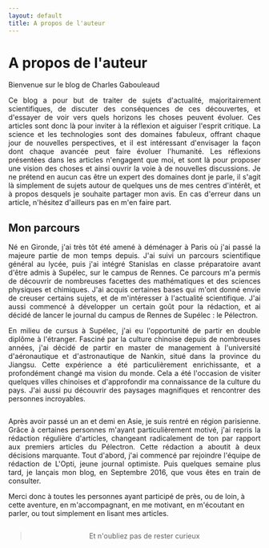 ```yaml
---
layout: default
title: A propos de l'auteur
---
```


<div class="post">
	<h1 class="pageTitle">A propos de l'auteur</h1>
	<p class="intro">Bienvenue sur le blog de Charles Gabouleaud</p>
	<p style="text-align: justify;">Ce blog a pour but de traiter de sujets d'actualité, majoritairement scientifiques, de discuter des conséquences de ces découvertes, et d'essayer de voir vers quels horizons les choses peuvent évoluer. Ces articles sont donc là pour inviter à la réflexion et aiguiser l'esprit critique. La science et les technologies sont des domaines fabuleux, offrant chaque jour de nouvelles perspectives, et il est intéressant d'envisager la façon dont chaque avancée peut faire évoluer l'humanité. Les réflexions présentées dans les articles n'engagent que moi, et sont là pour proposer une vision des choses et ainsi ouvrir la voie à de nouvelles discussions. Je ne prétend en aucun cas être un expert des domaines dont je parle, il s'agit là simplement de sujets autour de quelques uns de mes centres d'intérêt, et à propos desquels je souhaite partager mon avis. En cas d'erreur dans un article, n'hésitez d'ailleurs pas en m'en faire part.</p>
	<h2>Mon parcours</h2>
	<p style="text-align: justify;">Né en Gironde, j'ai très tôt été amené à déménager à Paris où j'ai passé la majeure partie de mon temps depuis. J'ai suivi un parcours scientifique général au lycée, puis j'ai intégré Stanislas en classe préparatoire avant d'être admis à Supélec, sur le campus de Rennes. Ce parcours m'a permis de découvrir de nombreuses facettes des mathématiques et des sciences physiques et chimiques. J'ai acquis certaines bases qui m'ont donné envie de creuser certains sujets, et de m'intéresser à l'actualité scientifique. J'ai aussi commencé à développer un certain goût pour la rédaction, et ai décidé de lancer le journal du campus de Rennes de Supélec : le Pélectron.</p>
	<p style="text-align: justify;">En milieu de cursus à Supélec, j'ai eu l'opportunité de partir en double diplôme à l'étranger. Fasciné par la culture chinoise depuis de nombreuses années, j'ai décidé de partir en master de management à l'université d'aéronautique et d'astronautique de Nankin, situé dans la province du Jiangsu. Cette expérience a été particulièrement enrichissante, et a profondément changé ma vision du monde. Cela a été l'occasion de visiter quelques villes chinoises et d'approfondir ma connaissance de la culture du pays. J'ai aussi pu découvrir des paysages magnifiques et rencontrer des personnes incroyables.</p>
	<img src="{{ '/assets/img/Nanjing.JPG' | prepend: site.baseurl }}" alt="">
	<p style="text-align: justify;">Après avoir passé un an et demi en Asie, je suis rentré en région parisienne. Grâce à certaines personnes m'ayant particulièrement motivé, j'ai repris la rédaction régulière d'articles, changeant radicalement de ton par rapport aux premiers articles du Pélectron. Cette rédaction a aboutit à deux décisions marquante. Tout d'abord, j'ai commencé par rejoindre l'équipe de rédaction de L'Opti, jeune journal optimiste. Puis quelques semaine plus tard, je lançais mon blog, en Septembre 2016, que vous êtes en train de consulter.</p>
	<p>Merci donc à toutes les personnes ayant participé de près, ou de loin, à cette aventure, en m'accompagnant, en me motivant, en m'écoutant en parler, ou tout simplement en lisant mes articles.</p>
	<img src="{{ '/assets/img/Beijing.JPG' | prepend: site.baseurl }}" alt="">
	<blockquote style="text-align: center;"> Et n'oubliez pas de rester curieux </blockquote>
</div>

